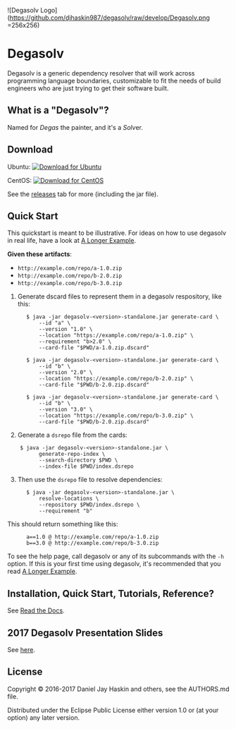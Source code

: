 ![Degasolv Logo](https://github.com/djhaskin987/degasolv/raw/develop/Degasolv.png =256x256)


# Degasolv

Degasolv is a generic dependency resolver that will work across
programming language boundaries, customizable to fit the needs of
build engineers who are just trying to get their software built.

## What is a "Degasolv"?

Named for *Degas* the painter, and it's a *Solv*er.


## Download



Ubuntu: [ ![Download for Ubuntu](https://api.bintray.com/packages/degasolv/ubuntu/degasolv/images/download.svg) ](https://bintray.com/degasolv/ubuntu/degasolv/_latestVersion)

CentOS: [ ![Download for CentOS](https://api.bintray.com/packages/degasolv/centos/degasolv/images/download.svg) ](https://bintray.com/degasolv/centos/degasolv/_latestVersion)

See the [releases](https://github.com/djhaskin987/degasolv/releases)
tab for more (including the jar file).

## Quick Start

This quickstart is meant to be illustrative. For ideas on how to use
degasolv in real life, have a look at
[A Longer Example](http://degasolv.readthedocs.io/en/latest/longer-example.html).

**Given these artifacts**:

  - `http://example.com/repo/a-1.0.zip`
  - `http://example.com/repo/b-2.0.zip`
  - `http://example.com/repo/b-3.0.zip`

1. Generate dscard files to represent them in a degasolv respository,
   like this:

```
      $ java -jar degasolv-<version>-standalone.jar generate-card \
          --id "a" \
          --version "1.0" \
          --location "https://example.com/repo/a-1.0.zip" \
          --requirement "b>2.0" \
          --card-file "$PWD/a-1.0.zip.dscard"

      $ java -jar degasolv-<version>-standalone.jar generate-card \
          --id "b" \
          --version "2.0" \
          --location "https://example.com/repo/b-2.0.zip" \
          --card-file "$PWD/b-2.0.zip.dscard"

      $ java -jar degasolv-<version>-standalone.jar generate-card \
          --id "b" \
          --version "3.0" \
          --location "https://example.com/repo/b-3.0.zip" \
          --card-file "$PWD/b-2.0.zip.dscard"
```

2. Generate a `dsrepo` file from the cards:

```
    $ java -jar degasolv-<version>-standalone.jar \
          generate-repo-index \
          --search-directory $PWD \
          --index-file $PWD/index.dsrepo
```

3. Then use the `dsrepo` file to resolve dependencies:

```
      $ java -jar degasolv-<version>-standalone.jar \
          resolve-locations \
          --repository $PWD/index.dsrepo \
          --requirement "b"
```

   This should return something like this:

```
      a==1.0 @ http://example.com/repo/a-1.0.zip
      b==3.0 @ http://example.com/repo/b-3.0.zip
```

To see the help page, call degasolv or any of its subcommands with the
`-h` option. If this is your first time using degasolv, it's
recommended that you read [A Longer Example](http://degasolv.readthedocs.io/en/latest/longer-example.html).

## Installation, Quick Start, Tutorials, Reference?

See [Read the Docs](http://degasolv.readthedocs.io/en/develop/).

## 2017 Degasolv Presentation Slides

See [here](http://bit.ly/degasolv2017pres).

## License

Copyright © 2016-2017 Daniel Jay Haskin and others, see the AUTHORS.md file.

Distributed under the Eclipse Public License either version 1.0 or (at
your option) any later version.
